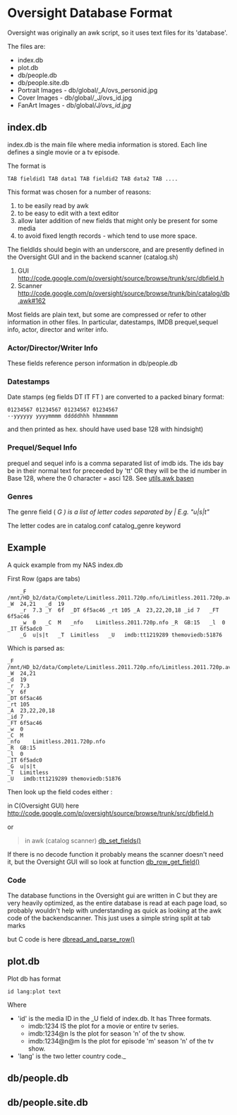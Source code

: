 

# Oversight Database Format #

Oversight was originally an awk script, so it uses text files for its 'database'.

The files are:
  * index.db
  * plot.db
  * db/people.db
  * db/people.site.db
  * Portrait Images - db/global/_A/ovs\_personid.jpg
  * Cover Images - db/global/_J/ovs\_id.jpg
  * FanArt Images - db/global/_J/ovs\_id.jpg_

## index.db ##

index.db is the main file where media information is stored.
Each line defines a single movie or a tv episode.


The format is

```
TAB fieldid1 TAB data1 TAB fieldid2 TAB data2 TAB ....
```

This format was chosen for a number of reasons:
  1. to be easily read by awk
  1. to be easy to edit with a text editor
  1. allow later addition of new fields that might only be present for some media
  1. to avoid fixed length records - which tend to use more space.

The fieldIds should begin with an underscore, and are presently defined in the Oversight GUI and in the backend scanner (catalog.sh)
  1. GUI http://code.google.com/p/oversight/source/browse/trunk/src/dbfield.h
  1. Scanner http://code.google.com/p/oversight/source/browse/trunk/bin/catalog/db.awk#162

Most fields are plain text, but some are compressed or refer to other information in other files. In particular, datestamps, IMDB prequel,sequel info, actor, director and writer info.

### Actor/Director/Writer Info ###

These fields reference person information in db/people.db

### Datestamps ###

Date stamps (eg fields DT IT FT ) are converted to a packed binary format:

```
01234567 01234567 01234567 01234567
--yyyyyy yyyymmmm dddddhhh hhmmmmmm
```
and then printed as hex. should have used base 128 with hindsight)

### Prequel/Sequel Info ###

prequel and sequel info is a comma separated list of imdb ids.
The ids bay be in their normal text for preceeded by 'tt' OR
they will be the id number in Base 128, where the 0 character = asci 128.
See [utils.awk basen](http://code.google.com/p/oversight/source/browse/trunk/bin/catalog/util.awk?spec=svn2010&r=1995#189)

### Genres ###

The genre field ( _G ) is a list of letter codes separated by |
E.g. "u|s|t"_

The letter codes are in catalog.conf catalog\_genre keyword

## Example ##

A quick example from my NAS index.db

First Row (gaps are tabs)
```
	_F	/mnt/HD_b2/data/Complete/Limitless.2011.720p.nfo/Limitless.2011.720p.avi	_W	24,21	_d	19
	_r	7.3	_Y	6f	_DT	6f5ac46	_rt	105	_A	23,22,20,18	_id	7	_FT	6f5ac46
	_w	0	_C	M	_nfo	Limitless.2011.720p.nfo	_R	GB:15	_l	0	_IT	6f5adc0
	_G	u|s|t	_T	Limitless	_U	 imdb:tt1219289 themoviedb:51876	
```

Which is parsed as:
```
_F	/mnt/HD_b2/data/Complete/Limitless.2011.720p.nfo/Limitless.2011.720p.avi
_W	24,21
_d	19
_r	7.3
_Y	6f
_DT	6f5ac46
_rt	105
_A	23,22,20,18
_id	7
_FT	6f5ac46
_w	0
_C	M
_nfo	Limitless.2011.720p.nfo
_R	GB:15
_l	0
_IT	6f5adc0
_G	u|s|t
_T	Limitless
_U	 imdb:tt1219289 themoviedb:51876
```

Then look up the field codes either :

in C(Oversight GUI) here http://code.google.com/p/oversight/source/browse/trunk/src/dbfield.h

or

> in awk (catalog scanner) [db\_set\_fields()](http://code.google.com/p/oversight/source/browse/trunk/bin/catalog/db.awk#162)




If there is no decode function it probably means the scanner doesn't need it, but the Oversight GUI will so look at function
[db\_row\_get\_field()](http://code.google.com/p/oversight/source/browse/trunk/src/dbitem.c#851)


### Code ###

The database functions in the Oversight gui are written in C but they are very heavily optimized, as the entire database is read at each page load, so probably wouldn't help with understanding as quick as looking at the awk code of the backendscanner. This just uses a simple string split at tab marks

but C code is here [dbread\_and\_parse\_row()](http://code.google.com/p/oversight/source/browse/trunk/src/dbitem.c#106)


## plot.db ##

Plot db has format
```
id lang:plot text
```
Where
  * 'id' is the media ID in the _U field of index.db.  It has Three formats.
    * imdb:1234 IS the plot for a movie or entire tv series.
    * imdb:1234@n Is the plot for season 'n' of the tv show.
    * imdb:1234@n@m Is the plot for episode 'm' season 'n' of the tv show.
  * 'lang' is the two letter country code._



## db/people.db ##

## db/people.site.db ##

